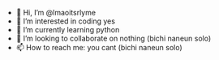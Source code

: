 - 👋 Hi, I’m @lmaoitsrlyme
- 👀 I’m interested in coding yes
- 🌱 I’m currently learning python
- 💞️ I’m looking to collaborate on nothing (bichi naneun solo)
- 📫 How to reach me: you cant (bichi naneun solo)

<!---
lmaoitsrlyme/lmaoitsrlyme is a ✨ special ✨ repository because its `README.md` (this file) appears on your GitHub profile.
You can click the Preview link to take a look at your changes.
--->
